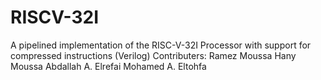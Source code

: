 # RISCV-32I
A pipelined implementation of the RISC-V-32I Processor with support for compressed instructions (Verilog)
Contributers: Ramez Moussa
              Hany Moussa
              Abdallah A. Elrefai
              Mohamed A. Eltohfa
